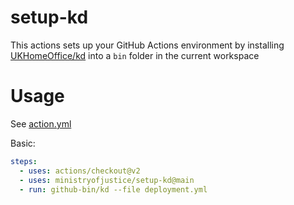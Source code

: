 # setup-kd

This actions sets up your GitHub Actions environment by installing [UKHomeOffice/kd](https://github.com/UKHomeOffice/kd) into a `bin` folder in the current workspace

# Usage

See [action.yml](action.yml)

Basic:
```yaml
steps:
  - uses: actions/checkout@v2
  - uses: ministryofjustice/setup-kd@main
  - run: github-bin/kd --file deployment.yml
```
